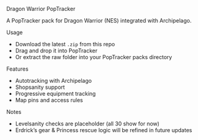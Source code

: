 Dragon Warrior PopTracker

A PopTracker pack for Dragon Warrior (NES) integrated with Archipelago.

Usage
- Download the latest `.zip` from this repo
- Drag and drop it into PopTracker
- Or extract the raw folder into your PopTracker packs directory

Features
- Autotracking with Archipelago
- Shopsanity support
- Progressive equipment tracking
- Map pins and access rules

Notes
- Levelsanity checks are placeholder (all 30 show for now)
- Erdrick’s gear & Princess rescue logic will be refined in future updates
